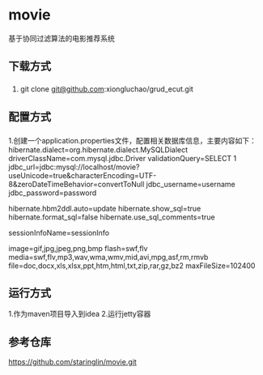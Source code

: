 # movie
基于协同过滤算法的电影推荐系统 
## 下载方式
### 
1. git clone git@github.com:xiongluchao/grud_ecut.git
## 配置方式
### 
1.创建一个application.properties文件，配置相关数据库信息，主要内容如下：
hibernate.dialect=org.hibernate.dialect.MySQLDialect
driverClassName=com.mysql.jdbc.Driver
validationQuery=SELECT 1
jdbc_url=jdbc:mysql://localhost/movie?useUnicode=true&characterEncoding=UTF-8&zeroDateTimeBehavior=convertToNull
jdbc_username=username     
jdbc_password=password

hibernate.hbm2ddl.auto=update
hibernate.show_sql=true
hibernate.format_sql=false
hibernate.use_sql_comments=true

sessionInfoName=sessionInfo

image=gif,jpg,jpeg,png,bmp
flash=swf,flv
media=swf,flv,mp3,wav,wma,wmv,mid,avi,mpg,asf,rm,rmvb
file=doc,docx,xls,xlsx,ppt,htm,html,txt,zip,rar,gz,bz2
maxFileSize=102400

## 运行方式
1.作为maven项目导入到idea
2.运行jetty容器

## 参考仓库
https://github.com/staringlin/movie.git
